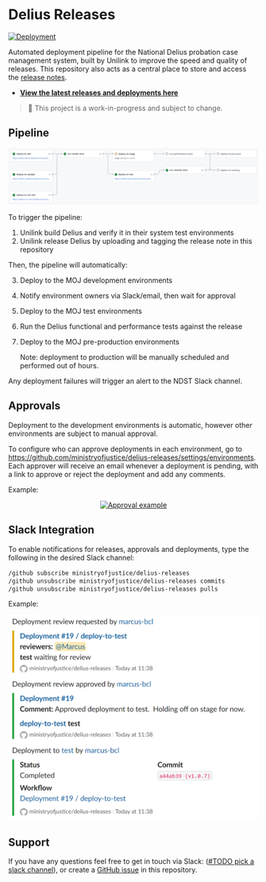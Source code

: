# Delius Releases

[![Deployment](https://github.com/ministryofjustice/delius-releases/actions/workflows/deployment.yml/badge.svg)](https://github.com/ministryofjustice/delius-releases/actions/workflows/deployment.yml)

Automated deployment pipeline for the National Delius probation case management system, built by Unilink to improve the speed and quality of releases.
This repository also acts as a central place to store and access the [release notes](release-notes).

* **[View the latest releases and deployments here](https://github.com/ministryofjustice/delius-releases/actions/workflows/deployment.yml)**

> :memo: This project is a work-in-progress and subject to change.

## Pipeline

![Pipeline](.docs/pipeline.png)

To trigger the pipeline:
1. Unilink build Delius and verify it in their system test environments
2. Unilink release Delius by uploading and tagging the release note in this repository

Then, the pipeline will automatically:

3. Deploy to the MOJ development environments
4. Notify environment owners via Slack/email, then wait for approval
5. Deploy to the MOJ test environments
6. Run the Delius functional and performance tests against the release
7. Deploy to the MOJ pre-production environments
   
   Note: deployment to production will be manually scheduled and performed out of hours.

Any deployment failures will trigger an alert to the NDST Slack channel.

## Approvals
Deployment to the development environments is automatic, however other environments are subject to manual approval.

To configure who can approve deployments in each environment, go to https://github.com/ministryofjustice/delius-releases/settings/environments.
Each approver will receive an email whenever a deployment is pending, with a link to approve or reject the deployment and add any comments.

Example:

<p align="center"><a href=".docs/approval.gif"><img src=".docs/approval.gif" width="600" alt="Approval example"/></a></p>

## Slack Integration
To enable notifications for releases, approvals and deployments, type the following in the desired Slack channel:
```
/github subscribe ministryofjustice/delius-releases
/github unsubscribe ministryofjustice/delius-releases commits
/github unsubscribe ministryofjustice/delius-releases pulls
```

Example:

<p align="center"><a href=".docs/slack.png"><img src=".docs/slack.png" width="600" alt="Slack notification example"/></a></p>

## Support
If you have any questions feel free to get in touch via Slack: ([#TODO pick a slack channel](TODO)), or create a [GitHub issue](https://github.com/ministryofjustice/delius-releases/issues/new) in this repository.
